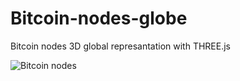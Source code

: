 # Bitcoin-nodes-globe
Bitcoin nodes 3D global represantation with THREE.js

![Bitcoin nodes](https://cloud.githubusercontent.com/assets/15065645/10848018/20dc6e64-7f1a-11e5-9ea5-2db23b278c10.png)
